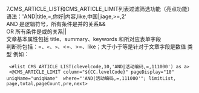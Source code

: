 7.CMS_ARTICLE_LIST和CMS_ARTICLE_LIMIT列表过滤筛选功能（亮点功能）</br>
语法：'AND|title,=,你好|内容,like,中国|jiage,>=,2'</br>
AND 是逻辑符号，所有条件是并的关系&&</br>
OR  所有条件是或的关系||</br>
文章基本属性包括 title、summary、keywords 和所对应表单字段</br>
判断符包括：=、`<`、`>`、<=、>=、like；大于小于等是针对于文章字段是数值  类型
例如：
```
 <#list CMS_ARTICLE_LIST(clevelcode,10,'AND|活动编码,=,111000') as a>
 <@CMS_ARTICLE_LIMIT column="${CC.levelCode}" pageDisplay="10" uniqName="uniqName"  where="'AND|活动编码,=,111000'"; limitList, page,total,pageCount,pre,next> 
```
